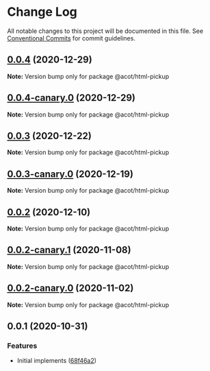 # Change Log

All notable changes to this project will be documented in this file.
See [Conventional Commits](https://conventionalcommits.org) for commit guidelines.

## [0.0.4](https://github.com/acot-a11y/acot/compare/@acot/html-pickup@0.0.4-canary.0...@acot/html-pickup@0.0.4) (2020-12-29)

**Note:** Version bump only for package @acot/html-pickup

## [0.0.4-canary.0](https://github.com/acot-a11y/acot/compare/@acot/html-pickup@0.0.3...@acot/html-pickup@0.0.4-canary.0) (2020-12-29)

**Note:** Version bump only for package @acot/html-pickup

## [0.0.3](https://github.com/acot-a11y/acot/compare/@acot/html-pickup@0.0.3-canary.0...@acot/html-pickup@0.0.3) (2020-12-22)

**Note:** Version bump only for package @acot/html-pickup

## [0.0.3-canary.0](https://github.com/acot-a11y/acot/compare/@acot/html-pickup@0.0.2...@acot/html-pickup@0.0.3-canary.0) (2020-12-19)

**Note:** Version bump only for package @acot/html-pickup

## [0.0.2](https://github.com/acot-a11y/acot/compare/@acot/html-pickup@0.0.2-canary.1...@acot/html-pickup@0.0.2) (2020-12-10)

**Note:** Version bump only for package @acot/html-pickup

## [0.0.2-canary.1](https://github.com/acot-a11y/acot/compare/@acot/html-pickup@0.0.2-canary.0...@acot/html-pickup@0.0.2-canary.1) (2020-11-08)

**Note:** Version bump only for package @acot/html-pickup

## [0.0.2-canary.0](https://github.com/acot-a11y/acot/compare/@acot/html-pickup@0.0.1...@acot/html-pickup@0.0.2-canary.0) (2020-11-02)

**Note:** Version bump only for package @acot/html-pickup

## 0.0.1 (2020-10-31)

### Features

- Initial implements ([68f46a2](https://github.com/acot-a11y/acot/commit/68f46a250de7793795678ece40d23d927ddd075c))
